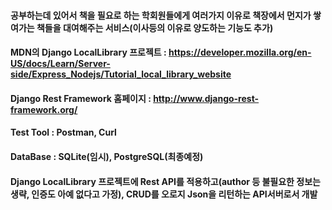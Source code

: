 #### 공부하는데 있어서 책을 필요로 하는 학회원들에게 여러가지 이유로 책장에서 먼지가 쌓여가는 책들을 대여해주는 서비스(이사등의 이유로 양도하는 기능도 추가)

#### MDN의 Django LocalLibrary 프로젝트 : https://developer.mozilla.org/en-US/docs/Learn/Server-side/Express_Nodejs/Tutorial_local_library_website
#### Django Rest Framework 홈페이지 : http://www.django-rest-framework.org/
#### Test Tool : Postman, Curl
#### DataBase : SQLite(임시), PostgreSQL(최종예정)

#### Django LocalLibrary 프로젝트에 Rest API를 적용하고(author 등 불필요한 정보는 생략, 인증도 아예 없다고 가정), CRUD를 오로지 Json을 리턴하는 API서버로서 개발
